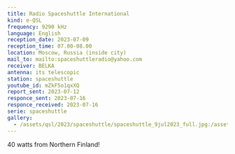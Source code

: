```yaml
---
title: Radio Spaceshuttle International
kind: e-QSL
frequency: 9290 kHz
language: English
reception_date: 2023-07-09
reception_time: 07.00-08.00
location: Moscow, Russia (inside city)
mail_to: mailto:spaceshuttleradio@yahoo.com
receiver: BELKA
antenna: its telescopic
station: spaceshuttle
youtube_id: mZkF5o1qxXQ
report_sent: 2023-07-12
responce_sent: 2023-07-16
responce_received: 2023-07-16
serie: spaceshuttle
gallery:
  - /assets/qsl/2023/spaceshuttle/spaceshuttle_9jul2023_full.jpg:/assets/qsl/2023/spaceshuttle/spaceshuttle_9jul2023_small.jpg
---
```


40 watts from Northern Finland!
